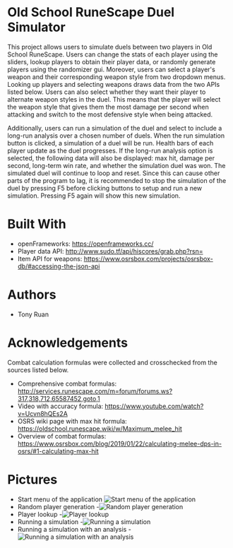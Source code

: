 # Old School RuneScape Duel Simulator
This project allows users to simulate duels between two players in Old School RuneScape. Users can change the stats of each player using the sliders, 
lookup players to obtain their player data, or randomly generate players using the randomizer gui. Moreover, users can select a player's weapon and their 
corresponding weapon style from two dropdown menus. Looking up players and selecting weapons draws data from the two APIs listed below. Users can also 
select whether they want their player to alternate weapon styles in the duel. This means that the player will select the weapon style that gives them 
the most damage per second when attacking and switch to the most defensive style when being attacked. 

Additionally, users can run a simulation of the duel and select to include a long-run analysis over a chosen number of duels. When the run 
simulation button is clicked, a simulation of a duel will be run. Health bars of each player update as the duel progresses. If the long-run analysis 
option is selected, the following data will also be displayed: max hit, damage per second, long-term win rate, and whether the simulation duel was won. 
The simulated duel will continue to loop and reset. Since this can cause other parts of the program to lag, it is recommended to stop the simulation of
the duel by pressing F5 before clicking buttons to setup and run a new simulation. Pressing F5 again will show this new simulation.

# Built With
- openFrameworks: https://openframeworks.cc/
- Player data API: http://www.sudo.tf/api/hiscores/grab.php?rsn=
- Item API for weapons: https://www.osrsbox.com/projects/osrsbox-db/#accessing-the-json-api

# Authors
- Tony Ruan

# Acknowledgements
Combat calculation formulas were collected and crosschecked from the sources listed below.

- Comprehensive combat formulas: http://services.runescape.com/m=forum/forums.ws?317,318,712,65587452,goto,1
- Video with accuracy formula: https://www.youtube.com/watch?v=Ucvn8hQEs2A
- OSRS wiki page with max hit formula: https://oldschool.runescape.wiki/w/Maximum_melee_hit
- Overview of combat formulas: https://www.osrsbox.com/blog/2019/01/22/calculating-melee-dps-in-osrs/#1-calculating-max-hit

# Pictures
- Start menu of the application
![Start menu of the application](https://i.imgur.com/osz1PCm.png)
- Random player generation
-![Random player generation](https://i.imgur.com/7C6EdTV.png)
- Player lookup
-![Player lookup](https://i.imgur.com/8RABhtB.png)
- Running a simulation
-![Running a simulation](https://i.imgur.com/uxqNSjT.png)
- Running a simulation with an analysis
-![Running a simulation with an analysis](https://i.imgur.com/UJhLirO.png)